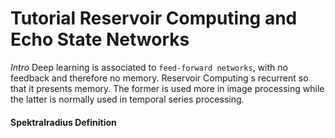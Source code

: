# Tutorial Reservoir Computing and Echo State Networks

*Intro* 
Deep learning is associated to `feed-forward networks`, with no feedback and therefore no memory. Reservoir Computing s recurrent so that it presents memory. The former is used more in image processing while the latter is normally used in temporal series processing.


#### Spektralradius Definition

